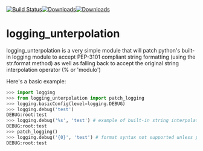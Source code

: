 [![Build Status](https://travis-ci.org/robdennis/logging_unterpolation.png?branch=master)](https://travis-ci.org/robdennis/logging_unterpolation)[![Downloads](https://img.shields.io/pypi/dm/logging_unterpolation.svg)](https://crate.io/packages/logging_unterpolation)[![Downloads](https://img.shields.io/pypi/v/logging_unterpolation.svg)](https://crate.io/packages/logging_unterpolation)

logging_unterpolation
==========================
logging_unterpolation is a very simple module that will patch python's built-in logging module to accept PEP-3101 compliant string formatting (using the str.format method) as well as falling back to accept the original string interpolation operator (% or 'modulo')

Here's a basic example:

```python
>>> import logging
>>> from logging_unterpolation import patch_logging
>>> logging.basicConfig(level=logging.DEBUG)
>>> logging.debug('test')
DEBUG:root:test
>>> logging.debug('%s', 'test') # example of built-in string interpolation in log messages
DEBUG:root:test
>>> patch_logging()
>>> logging.debug('{0}', 'test') # format syntax not supported unless patched
DEBUG:root:test
```

